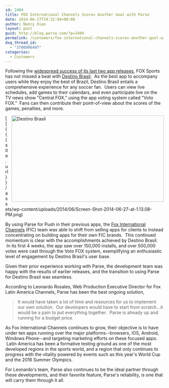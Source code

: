 ```yaml
---
id: 2404
title: FOX International Channels Scores Another Goal with Parse
date: 2014-06-27T19:32:04+00:00
author: Nancy Xiao
layout: post
guid: http://blog.parse.com/?p=2404
permalink: /customers/fox-international-channels-scores-another-goal-with-parse/
dsq_thread_id:
  - "3700996497"
categories:
  - Customers
---
```

Following the <a title="FOX International Channels Uses Parse Push to Keep Audiences Engaged" href="http://blog.parse.com/2014/03/28/fox-international-channels-uses-parse-push-to-keep-audiences-engaged/" target="_blank">widespread success of its last two app releases</a>, FOX Sports has not missed a beat with <a title="Destino Brasil" href="http://www.foxsportsla.com/futbol/selecciones/destino-brasil/app?country=us" target="_blank">Destino Brasil</a>.  As the best app to accompany users while they enjoy the best of Brazil, Destino Brasil entails a comprehensive experience for any soccer fan.  Users can view live schedules, add games to their calendars, and even participate live on the TV news show "Central FOX," using the app voting system called "Voto FOX."  Fans can then contribute their point-of-view about the scores of the games, penalties, and more.
  
[<img class="alignright size-large wp-image-2405" style="border: 0pt none; float: right; padding-left: 10px; padding-bottom: 10px;" src="{{ site.url }}/assets/wp-content/uploads/2014/06/Screen-Shot-2014-06-27-at-1.13.08-PM-1024x656.png" alt="Destino Brasil" width="484" height="274" />]({{ site.url }}/assets/wp-content/uploads/2014/06/Screen-Shot-2014-06-27-at-1.13.08-PM.png)
  
By using Parse for Push in their previous apps, the <a title="Fox International Channels" href="http://foxinternationalchannels.com/" target="_blank">Fox International Channels</a> (FIC) team was able to shift from selling apps for clients to instead concentrating on building apps for their own FIC brands.  This continued momentum is clear with the accomplishments achieved by Destino Brasil.  In its first 4 weeks, the app saw over 150,000 installs, and over 500,000 votes were cast through the Voto FOX system, exemplifying an enthusiastic level of engagement by Destino Brasil's user base.

Given their prior experience working with Parse, the development team was happy with the results of earlier releases, and the transition to using Parse for Destino Brasil was seamless.

According to Leonardo Rosales, Web Production Executive Director for Fox Latin America Channels, Parse has been the best ongoing solution,

> It would have taken a lot of time and resources for us to implement our own solution.  Our developers would have to start from scratch...it would be a pain to put everything together.  Parse is already up and running for a budget price.

As Fox International Channels continues to grow, their objective is to have under ten apps running over the major platforms--browsers, iOS, Android, Windows Phone--and targeting marketing efforts on these focused apps.  Latin America has been a formative testing ground as one of the most developed regions in the sports world, and a region that only continues to progress with the vitality powered by events such as this year's World Cup and the 2016 Summer Olympics.

For Leonardo's team, Parse also continues to be the ideal partner through these developments, and their favorite feature, Parse's reliability, is one that will carry them through it all.